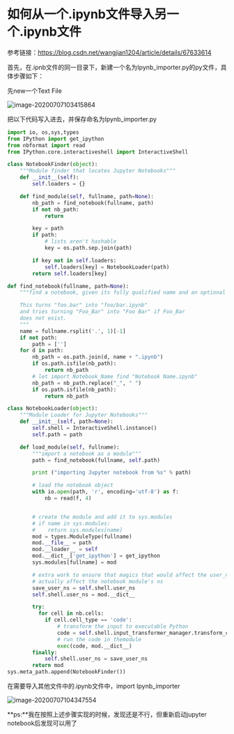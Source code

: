 # 如何从一个.ipynb文件导入另一个.ipynb文件

参考链接：https://blog.csdn.net/wangjian1204/article/details/67633614

首先，在.ipnb文件的同一目录下，新建一个名为Ipynb_importer.py的py文件，具体步骤如下：

先new一个Text File

![image-20200707103415864](C:\Users\Lenovo\AppData\Roaming\Typora\typora-user-images\image-20200707103415864.png)

把以下代码写入进去，并保存命名为Ipynb_importer.py

```python
import io, os,sys,types
from IPython import get_ipython
from nbformat import read
from IPython.core.interactiveshell import InteractiveShell

class NotebookFinder(object):
    """Module finder that locates Jupyter Notebooks"""
    def __init__(self):
        self.loaders = {}

    def find_module(self, fullname, path=None):
        nb_path = find_notebook(fullname, path)
        if not nb_path:
            return

        key = path
        if path:
            # lists aren't hashable
            key = os.path.sep.join(path)

        if key not in self.loaders:
            self.loaders[key] = NotebookLoader(path)
        return self.loaders[key]

def find_notebook(fullname, path=None):
    """find a notebook, given its fully qualified name and an optional path

    This turns "foo.bar" into "foo/bar.ipynb"
    and tries turning "Foo_Bar" into "Foo Bar" if Foo_Bar
    does not exist.
    """
    name = fullname.rsplit('.', 1)[-1]
    if not path:
        path = ['']
    for d in path:
        nb_path = os.path.join(d, name + ".ipynb")
        if os.path.isfile(nb_path):
            return nb_path
        # let import Notebook_Name find "Notebook Name.ipynb"
        nb_path = nb_path.replace("_", " ")
        if os.path.isfile(nb_path):
            return nb_path

class NotebookLoader(object):
    """Module Loader for Jupyter Notebooks"""
    def __init__(self, path=None):
        self.shell = InteractiveShell.instance()
        self.path = path

    def load_module(self, fullname):
        """import a notebook as a module"""
        path = find_notebook(fullname, self.path)

        print ("importing Jupyter notebook from %s" % path)

        # load the notebook object
        with io.open(path, 'r', encoding='utf-8') as f:
            nb = read(f, 4)


        # create the module and add it to sys.modules
        # if name in sys.modules:
        #    return sys.modules[name]
        mod = types.ModuleType(fullname)
        mod.__file__ = path
        mod.__loader__ = self
        mod.__dict__['get_ipython'] = get_ipython
        sys.modules[fullname] = mod

        # extra work to ensure that magics that would affect the user_ns
        # actually affect the notebook module's ns
        save_user_ns = self.shell.user_ns
        self.shell.user_ns = mod.__dict__

        try:
          for cell in nb.cells:
            if cell.cell_type == 'code':
                # transform the input to executable Python
                code = self.shell.input_transformer_manager.transform_cell(cell.source)
                # run the code in themodule
                exec(code, mod.__dict__)
        finally:
            self.shell.user_ns = save_user_ns
        return mod
sys.meta_path.append(NotebookFinder())

```

在需要导入其他文件中的.ipynb文件中，import Ipynb_importer

<img src="C:\Users\Lenovo\AppData\Roaming\Typora\typora-user-images\image-20200707104347554.png" alt="image-20200707104347554"  />

**ps:**我在按照上述步骤实现的时候，发现还是不行，但重新启动jupyter notebook后发现可以用了